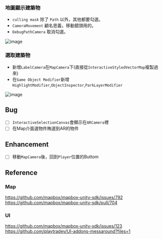 ### 地圖顯示建築物
* `culling mask` 除了 `Path` 以外，其他都要勾選。
* `CameraMovement` 顧名思義，移動鏡頭用的。
* `DebugPathCamera` 取消勾選。

![image](https://user-images.githubusercontent.com/38349902/40708021-e4e2a638-6424-11e8-8335-f5da65bd6fe5.png)

### 選取建築物
* 新增`LabelCamera`在`MapCamera`下(直接從`InteractiveStyledVectorMap`複製過來)
* 在`Game Object Modifier`新增`HighlightModifier`,`ObjectInspector`,`ParkLayerModifier`

![image](https://user-images.githubusercontent.com/38349902/40709596-204ef448-6429-11e8-9c68-51bd2298b49c.png)

## Bug
- [ ] `InteractiveSelectionCanvas`會顯示在`ARCamera`裡
- [ ] 在Map介面選物件賄選到AR的物件

## Enhancement
- [ ] 移動`MapCamera`後，回到`Player`位置的Buttom

## Reference
### Map
https://github.com/mapbox/mapbox-unity-sdk/issues/792      
https://github.com/mapbox/mapbox-unity-sdk/pull/704  
### UI  
https://github.com/mapbox/mapbox-unity-sdk/issues/123  
https://github.com/playtradev/UI-addons-messaround?files=1
                
                  



